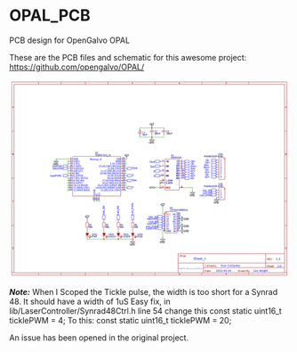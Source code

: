# OPAL_PCB
PCB design for OpenGalvo OPAL

These are the PCB files and schematic for this awesome project: https://github.com/opengalvo/OPAL/

![Screenshot](xy2100.png)

***Note:***
When I Scoped the Tickle pulse, the width is too short for a Synrad 48. It should have a width of 1uS
Easy fix, in lib/LaserController/Synrad48Ctrl.h line 54 change this
const static uint16_t ticklePWM = 4;
To this:
const static uint16_t ticklePWM = 20;

An issue has been opened in the original project.
